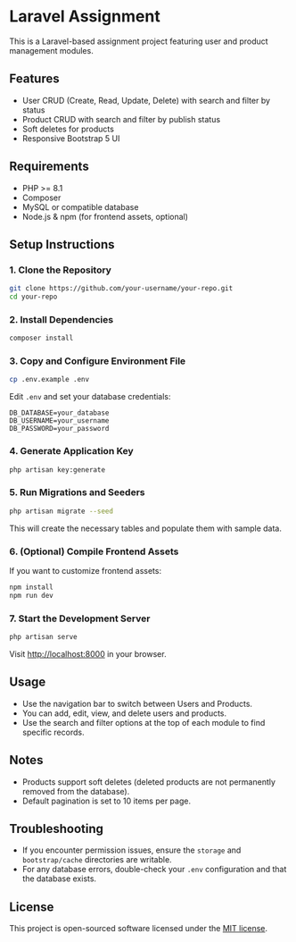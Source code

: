 # Laravel Assignment

This is a Laravel-based assignment project featuring user and product management modules.

## Features

- User CRUD (Create, Read, Update, Delete) with search and filter by status
- Product CRUD with search and filter by publish status
- Soft deletes for products
- Responsive Bootstrap 5 UI

## Requirements

- PHP >= 8.1
- Composer
- MySQL or compatible database
- Node.js & npm (for frontend assets, optional)

## Setup Instructions

### 1. Clone the Repository

```bash
git clone https://github.com/your-username/your-repo.git
cd your-repo
```

### 2. Install Dependencies

```bash
composer install
```

### 3. Copy and Configure Environment File

```bash
cp .env.example .env
```

Edit `.env` and set your database credentials:

```
DB_DATABASE=your_database
DB_USERNAME=your_username
DB_PASSWORD=your_password
```

### 4. Generate Application Key

```bash
php artisan key:generate
```

### 5. Run Migrations and Seeders

```bash
php artisan migrate --seed
```

This will create the necessary tables and populate them with sample data.

### 6. (Optional) Compile Frontend Assets

If you want to customize frontend assets:

```bash
npm install
npm run dev
```

### 7. Start the Development Server

```bash
php artisan serve
```

Visit [http://localhost:8000](http://localhost:8000) in your browser.

## Usage

- Use the navigation bar to switch between Users and Products.
- You can add, edit, view, and delete users and products.
- Use the search and filter options at the top of each module to find specific records.

## Notes

- Products support soft deletes (deleted products are not permanently removed from the database).
- Default pagination is set to 10 items per page.

## Troubleshooting

- If you encounter permission issues, ensure the `storage` and `bootstrap/cache` directories are writable.
- For any database errors, double-check your `.env` configuration and that the database exists.

## License

This project is open-sourced software licensed under the [MIT license](https://opensource.org/licenses/MIT).
